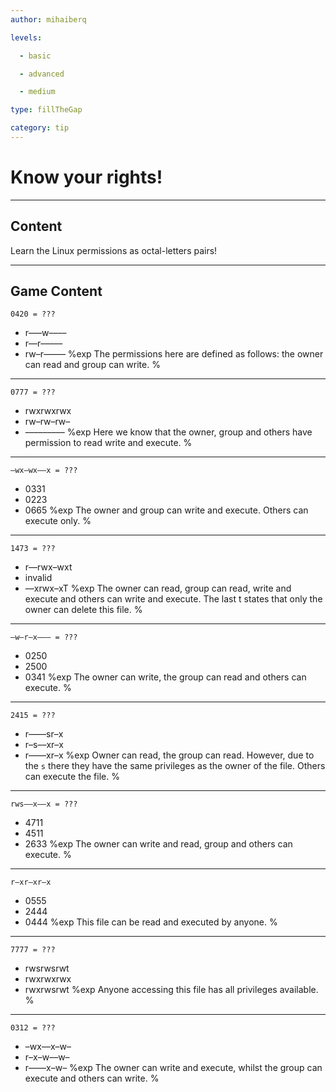 ```yaml
---
author: mihaiberq

levels:

  - basic

  - advanced

  - medium

type: fillTheGap

category: tip
---
```


# Know your rights!

---

## Content

Learn the Linux permissions as octal-letters pairs!

---

## Game Content

```
0420 = ???
```

- r–––w––––
- r––r–––––
- rw–r–––––
  %exp
  The permissions here are defined as follows: the owner can read and group can write.
  %

---

```
0777 = ???
```

- rwxrwxrwx
- rw–rw–rw–
- –––––––––
  %exp
  Here we know that the owner, group and others have permission to read write and execute.
  %

---

```
–wx–wx––x = ???
```

- 0331
- 0223
- 0665
  %exp
  The owner and group can write and execute. Others can execute only.
  %

---

```
1473 = ???
```

- r––rwx–wxt
- invalid
- ––xrwx–xT
  %exp
  The owner can read, group can read, write and execute and others can write and execute. The last t states that only the owner can delete this file.
  %

---

```
–w–r–x––– = ???
```

- 0250
- 2500
- 0341
  %exp
  The owner can write, the group can read and others can execute.
  %

---

```
2415 = ???
```

- r––––sr–x
- r–s––xr–x
- r––––xr–x
  %exp
  Owner can read, the group can read. However, due to the `s` there they have the same privileges as the owner of the file. Others can execute the file.
  %

---

```
rws––x––x = ???
```

- 4711
- 4511
- 2633
  %exp
  The owner can write and read, group and others can execute.
  %

---

```
r–xr–xr–x
```

- 0555
- 2444
- 0444
  %exp
  This file can be read and executed by anyone.
  %

---

```
7777 = ???
```

- rwsrwsrwt
- rwxrwxrwx
- rwxrwsrwt
  %exp
  Anyone accessing this file has all privileges available.
  %

---

```
0312 = ???
```

- –wx––x–w–
- r–x–w––w–
- r––––x–w–
  %exp
  The owner can write and execute, whilst the group can execute and others can write.
  %
